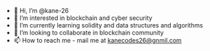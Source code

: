 - 👋 Hi, I’m @kane-26
- 👀 I’m interested in blockchain and cyber security
- 🌱 I’m currently learning solidity and data structures and algorithms
- 💞️ I’m looking to collaborate in blockchain community
- 📫 How to reach me - mail me at kanecodes26@gnmil.com 

<!---
kane-26/kane-26 is a ✨ special ✨ repository because its `README.md` (this file) appears on your GitHub profile.
You can click the Preview link to take a look at your changes.
--->

